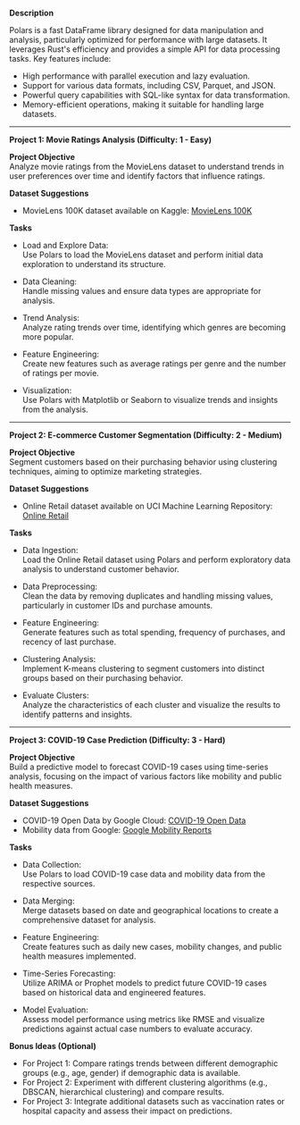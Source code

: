 **Description**

Polars is a fast DataFrame library designed for data manipulation and analysis, particularly optimized for performance with large datasets. It leverages Rust's efficiency and provides a simple API for data processing tasks. Key features include:

- High performance with parallel execution and lazy evaluation.
- Support for various data formats, including CSV, Parquet, and JSON.
- Powerful query capabilities with SQL-like syntax for data transformation.
- Memory-efficient operations, making it suitable for handling large datasets.

---

**Project 1: Movie Ratings Analysis (Difficulty: 1 - Easy)**

**Project Objective**  
Analyze movie ratings from the MovieLens dataset to understand trends in user preferences over time and identify factors that influence ratings.

**Dataset Suggestions**  
- MovieLens 100K dataset available on Kaggle: [MovieLens 100K](https://grouplens.org/datasets/movielens/100k/)

**Tasks**  
- Load and Explore Data:  
  Use Polars to load the MovieLens dataset and perform initial data exploration to understand its structure.

- Data Cleaning:  
  Handle missing values and ensure data types are appropriate for analysis.

- Trend Analysis:  
  Analyze rating trends over time, identifying which genres are becoming more popular.

- Feature Engineering:  
  Create new features such as average ratings per genre and the number of ratings per movie.

- Visualization:  
  Use Polars with Matplotlib or Seaborn to visualize trends and insights from the analysis.

---

**Project 2: E-commerce Customer Segmentation (Difficulty: 2 - Medium)**

**Project Objective**  
Segment customers based on their purchasing behavior using clustering techniques, aiming to optimize marketing strategies.

**Dataset Suggestions**  
- Online Retail dataset available on UCI Machine Learning Repository: [Online Retail](https://archive.ics.uci.edu/ml/datasets/online+retail)

**Tasks**  
- Data Ingestion:  
  Load the Online Retail dataset using Polars and perform exploratory data analysis to understand customer behavior.

- Data Preprocessing:  
  Clean the data by removing duplicates and handling missing values, particularly in customer IDs and purchase amounts.

- Feature Engineering:  
  Generate features such as total spending, frequency of purchases, and recency of last purchase.

- Clustering Analysis:  
  Implement K-means clustering to segment customers into distinct groups based on their purchasing behavior.

- Evaluate Clusters:  
  Analyze the characteristics of each cluster and visualize the results to identify patterns and insights.

---

**Project 3: COVID-19 Case Prediction (Difficulty: 3 - Hard)**

**Project Objective**  
Build a predictive model to forecast COVID-19 cases using time-series analysis, focusing on the impact of various factors like mobility and public health measures.

**Dataset Suggestions**  
- COVID-19 Open Data by Google Cloud: [COVID-19 Open Data](https://covid19data.com/)  
- Mobility data from Google: [Google Mobility Reports](https://www.google.com/covid19/mobility/)

**Tasks**  
- Data Collection:  
  Use Polars to load COVID-19 case data and mobility data from the respective sources.

- Data Merging:  
  Merge datasets based on date and geographical locations to create a comprehensive dataset for analysis.

- Feature Engineering:  
  Create features such as daily new cases, mobility changes, and public health measures implemented.

- Time-Series Forecasting:  
  Utilize ARIMA or Prophet models to predict future COVID-19 cases based on historical data and engineered features.

- Model Evaluation:  
  Assess model performance using metrics like RMSE and visualize predictions against actual case numbers to evaluate accuracy.

**Bonus Ideas (Optional)**  
- For Project 1: Compare ratings trends between different demographic groups (e.g., age, gender) if demographic data is available.
- For Project 2: Experiment with different clustering algorithms (e.g., DBSCAN, hierarchical clustering) and compare results.
- For Project 3: Integrate additional datasets such as vaccination rates or hospital capacity and assess their impact on predictions.

